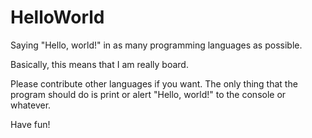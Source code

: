 # HelloWorld

Saying "Hello, world!" in as many programming languages as possible.

Basically, this means that I am really board.

Please contribute other languages if you want. The only thing that the program should do is print or alert "Hello, world!" to the console or whatever.

Have fun!

